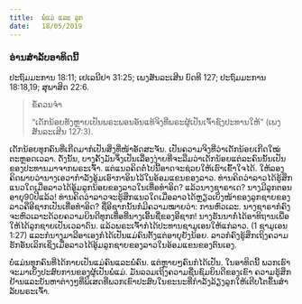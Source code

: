 ```yaml
---
title:  ພໍ່ແມ່ ແລະ ລູກ
date:   18/05/2019
---
```


### ອ່ານສໍາລັບອາທິດນີ້
ປະຖົມມະການ 18:11; ເຢເລນີຢາ 31:25; ເພງສັນລະເສີນ ບົດທີ 127; ປະຖົມມະການ 18:18,19; ສຸພາສິດ 22:6.

> <p>ຂໍ້ຄວນຈໍາ</p>
> “ເດັກນ້ອຍທັງຫຼາຍເປັນພຣະພອນອັນແທ້ຈິງທີ່ພຣະຜູ້ເປັນເຈົ້າຊົງປະທານໃຫ້” (ເພງສັນລະເສີນ 127:3).

ເດັກນ້ອຍທຸກຄົນທີ່ເກີດມາກໍເປັນສິ່ງທີ່ໜ້າອັດສະຈັນ. ເປັນຄວາມຈິງທີ່ວ່າເດັກນ້ອຍເກີດໃໝ່ຕະຫຼອດເວລາ. ດັ່ງນັ້ນ, ບາງຄັ້ງມັນຈຶ່ງເປັນເລື່ອງງ່າຍທີ່ຈະລືມວ່າເດັກນ້ອຍແຕ່ລະຄົນນັ້ນເປັນຂອງປະທານມາຈາກພຣະເຈົ້າ. ແຕ່ແນວຄິດຕໍ່ໄປນີ້ອາດຈະຊ່ວຍໃຫ້ເຮົາເຂົ້າໃຈໄດ້. ໃຫ້ລອງຄິດພາບວ່ານາງເອວາກໍາລັງອູ້ມເອົາກາອິນໄວ້ໃນອ້ອມແຂນຂອງລາວ. ທ່ານຄິດວ່າລາວໄດ້ຮູ້ສຶກແນວໃດເມື່ອລາວໄດ້ອູ້ມລູກນ້ອຍຂອງລາວໃນເທື່ອທໍາອິດ? ແລ້ວນາງຊາຣາເດ? ນາງມີລູກຕອນອາຍຸ90ປີແລ້ວ! ທ່ານຄິດວ່າລາວຈະຮູ້ສຶກແນວໃດເມື່ອລາວໄດ້ຫຼຽວເບິ່ງໜ້າຂອງລູກຊາຍຂອງລາວຄືອີຊາກເປັນເທື່ອທໍາອິດ? ຊື່ອີຊາກນັ້ນກໍມີຄວາມໝາຍວ່າ: ການຫົວເລະ. ນາງຊາຣາກໍຄົງຈະຫົວເລາະດ້ວຍຄວາມຍິນດີທຸກເທື່ອທີ່ນາງເອີ້ນຊື່ຂອງອີຊາກ! ນາງຮັນນາກໍ່ໄດ້ອາທິຖານເພື່ອໃຫ້ໄດ້ລູກຊາຍເປັນເວລາດົນ. ແລ້ວພຣະເຈົ້າກໍໄດ້ປະທານຊາມູເອນໃຫ້ແກ່ລາວ. (1 ຊາມູເອນ 1:27) ແລະກໍນາງມາລີອາເອງກໍໄດ້ເປັນແມ່ຄົນຕັ້ງແຕ່ອາຍຸຍັງນ້ອຍ. ລາວກໍຄົງຮູ້ສຶກເຖິງຄວາມຮັກອັນເລິກເຊິ່ງເມື່ອລາວໄດ້ອູ້ມລູກຊາຍຂອງລາວໃນອ້ອມແຂນຂອງຕົນເອງ. 

ບໍ່ແມ່ນທຸກຄົນທີ່ໄດ້ກາຍເປັນແມ່ຄົນແລະພໍ່ຄົນ. ແຕ່ຫຼາຍໆຄົນກໍໄດ້ເປັນ. ໃນອາທິດນີ້ ພວກເຮົາຈະມາເບິ່ງປະສົບການຂອງຜູ້ເປັນພໍ່ແມ່. ມັນລວມເຖິງຄວາມຊື່ນຊົມຍິນດີຂອງເຂົາ ຄວາມຮູ້ສຶກຢ້ານແລະບັນຫາຕ່າງໆທີ່ພິເສດທີ່ພວກເຂົາປະສົບໃນຂະນະທີ່ກໍາລັງລ້ຽງລູກໃຫ້ເຕີບໂຕຂຶ້ນສໍາລັບພຣະເຈົ້າ.
